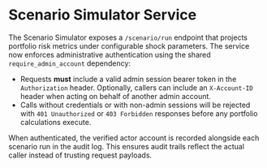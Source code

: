 # Scenario Simulator Service

The Scenario Simulator exposes a `/scenario/run` endpoint that projects portfolio risk metrics under configurable shock parameters. The service now enforces administrative authentication using the shared `require_admin_account` dependency:

* Requests **must** include a valid admin session bearer token in the `Authorization` header. Optionally, callers can include an `X-Account-ID` header when acting on behalf of another admin account.
* Calls without credentials or with non-admin sessions will be rejected with `401 Unauthorized` or `403 Forbidden` responses before any portfolio calculations execute.

When authenticated, the verified actor account is recorded alongside each scenario run in the audit log. This ensures audit trails reflect the actual caller instead of trusting request payloads.
